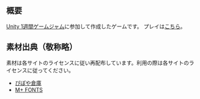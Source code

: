 ## 概要
[Unity 1週間ゲームジャム](https://unityroom.com/unity1weeks)に参加して作成したゲームです。
プレイは[こちら](https://unityroom.com/games/pon3)。

## 素材出典（敬称略）
素材は各サイトのライセンスに従い再配布しています。利用の際は各サイトのライセンスに従ってください。

- [ぴぽや倉庫](http://piposozai.blog76.fc2.com/)
- [M+ FONTS](https://mplus-fonts.osdn.jp/)

